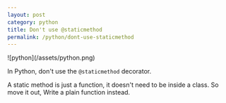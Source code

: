```yaml
---
layout: post
category: python
title: Don't use @staticmethod
permalink: /python/dont-use-staticmethod
---
```

<div class="wide-logos" markdown="1">
![python](/assets/python.png)
</div>

In Python, don't use the `@staticmethod` decorator.

A static method is just a function, it doesn't need to be inside a class. So
move it out, Write a plain function instead.
